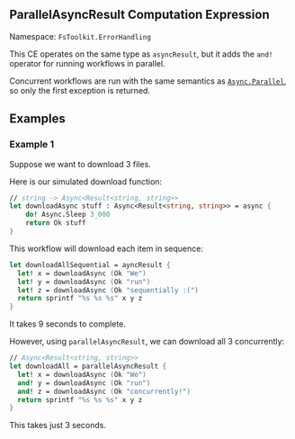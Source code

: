 ## ParallelAsyncResult Computation Expression

Namespace: `FsToolkit.ErrorHandling`

This CE operates on the same type as `asyncResult`, but it adds the `and!` operator for running workflows in parallel.

Concurrent workflows are run with the same semantics as [`Async.Parallel`](https://fsharp.github.io/fsharp-core-docs/reference/fsharp-control-fsharpasync.html#Parallel), so only the first exception is returned.


## Examples

### Example 1

Suppose we want to download 3 files.

Here is our simulated download function:

```fsharp
// string -> Async<Result<string, string>>
let downloadAsync stuff : Async<Result<string, string>> = async {
    do! Async.Sleep 3_000
    return Ok stuff
}
```

This workflow will download each item in sequence:

```fsharp
let downloadAllSequential = ayncResult {
  let! x = downloadAsync (Ok "We")
  let! y = downloadAsync (Ok "run")
  let! z = downloadAsync (Ok "sequentially :(")
  return sprintf "%s %s %s" x y z
}
```

It takes 9 seconds to complete.

However, using `parallelAsyncResult`, we can download all 3 concurrently:

```fsharp
// Async<Result<string, string>>
let downloadAll = parallelAsyncResult {
  let! x = downloadAsync (Ok "We")
  and! y = downloadAsync (Ok "run")
  and! z = downloadAsync (Ok "concurrently!")
  return sprintf "%s %s %s" x y z
}
```

This takes just 3 seconds.
